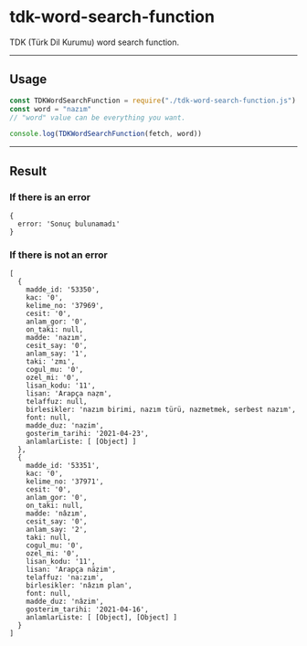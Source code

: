 # tdk-word-search-function
TDK (Türk Dil Kurumu) word search function.

---

## Usage
```javascript
const TDKWordSearchFunction = require("./tdk-word-search-function.js")
const word = "nazım"
// "word" value can be everything you want.

console.log(TDKWordSearchFunction(fetch, word))
```

---

## Result
### If there is an error
```javascriptobjectnotation
{
  error: 'Sonuç bulunamadı'
}
```
### If there is not an error
```javascriptobjectnotation
[
  {
    madde_id: '53350',
    kac: '0',
    kelime_no: '37969',
    cesit: '0',
    anlam_gor: '0',
    on_taki: null,
    madde: 'nazım',
    cesit_say: '0',
    anlam_say: '1',
    taki: 'zmı',
    cogul_mu: '0',
    ozel_mi: '0',
    lisan_kodu: '11',
    lisan: 'Arapça naẓm',
    telaffuz: null,
    birlesikler: 'nazım birimi, nazım türü, nazmetmek, serbest nazım',
    font: null,
    madde_duz: 'nazim',
    gosterim_tarihi: '2021-04-23',
    anlamlarListe: [ [Object] ]
  },
  {
    madde_id: '53351',
    kac: '0',
    kelime_no: '37971',
    cesit: '0',
    anlam_gor: '0',
    on_taki: null,
    madde: 'nâzım',
    cesit_say: '0',
    anlam_say: '2',
    taki: null,
    cogul_mu: '0',
    ozel_mi: '0',
    lisan_kodu: '11',
    lisan: 'Arapça nāẓim',
    telaffuz: 'na:zım',
    birlesikler: 'nâzım plan',
    font: null,
    madde_duz: 'nâzim',
    gosterim_tarihi: '2021-04-16',
    anlamlarListe: [ [Object], [Object] ]
  }
]
```
